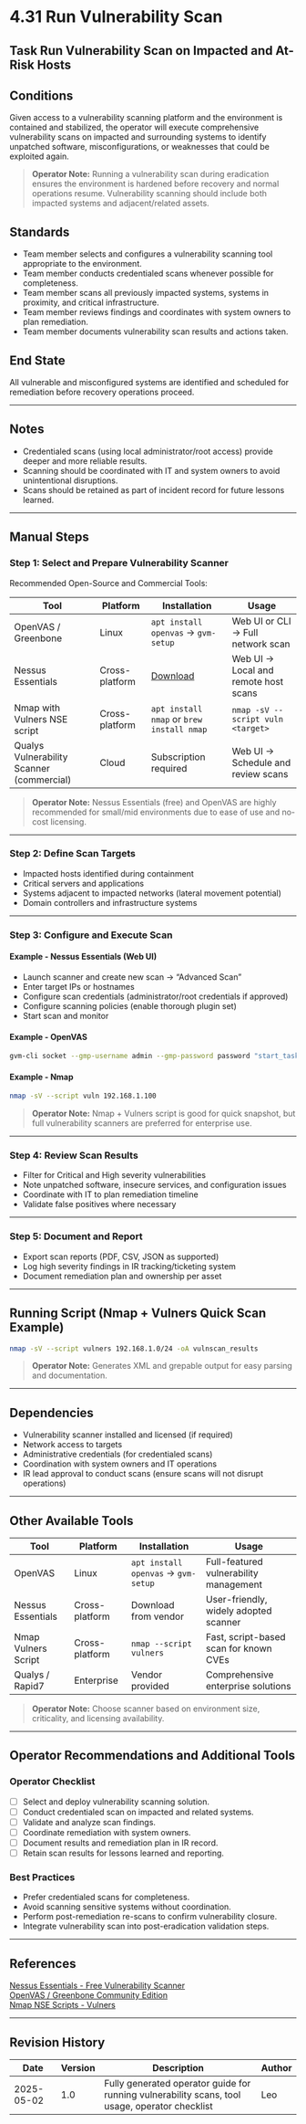 # 4.31 Run Vulnerability Scan

## Task Run Vulnerability Scan on Impacted and At-Risk Hosts

## Conditions

Given access to a vulnerability scanning platform and the environment is contained and stabilized, the operator will execute comprehensive vulnerability scans on impacted and surrounding systems to identify unpatched software, misconfigurations, or weaknesses that could be exploited again.

> **Operator Note:** Running a vulnerability scan during eradication ensures the environment is hardened before recovery and normal operations resume. Vulnerability scanning should include both impacted systems and adjacent/related assets.

## Standards

* Team member selects and configures a vulnerability scanning tool appropriate to the environment.
* Team member conducts credentialed scans whenever possible for completeness.
* Team member scans all previously impacted systems, systems in proximity, and critical infrastructure.
* Team member reviews findings and coordinates with system owners to plan remediation.
* Team member documents vulnerability scan results and actions taken.

## End State

All vulnerable and misconfigured systems are identified and scheduled for remediation before recovery operations proceed.

---

## Notes

- Credentialed scans (using local administrator/root access) provide deeper and more reliable results.  
- Scanning should be coordinated with IT and system owners to avoid unintentional disruptions.  
- Scans should be retained as part of incident record for future lessons learned.

---

## Manual Steps

### Step 1: Select and Prepare Vulnerability Scanner

Recommended Open-Source and Commercial Tools:

| Tool | Platform | Installation | Usage |
|------|----------|--------------|-------|
| OpenVAS / Greenbone | Linux | `apt install openvas` → `gvm-setup` | Web UI or CLI → Full network scan |
| Nessus Essentials | Cross-platform | [Download](https://www.tenable.com/products/nessus/nessus-essentials) | Web UI → Local and remote host scans |
| Nmap with Vulners NSE script | Cross-platform | `apt install nmap` or `brew install nmap` | `nmap -sV --script vuln <target>` |
| Qualys Vulnerability Scanner (commercial) | Cloud | Subscription required | Web UI → Schedule and review scans |

> **Operator Note:** Nessus Essentials (free) and OpenVAS are highly recommended for small/mid environments due to ease of use and no-cost licensing.

---

### Step 2: Define Scan Targets

- Impacted hosts identified during containment
- Critical servers and applications
- Systems adjacent to impacted networks (lateral movement potential)
- Domain controllers and infrastructure systems

---

### Step 3: Configure and Execute Scan

#### Example - Nessus Essentials (Web UI)

- Launch scanner and create new scan → “Advanced Scan”
- Enter target IPs or hostnames
- Configure scan credentials (administrator/root credentials if approved)
- Configure scanning policies (enable thorough plugin set)
- Start scan and monitor

#### Example - OpenVAS

```bash
gvm-cli socket --gmp-username admin --gmp-password password "start_task task_id"
```

#### Example - Nmap

```bash
nmap -sV --script vuln 192.168.1.100
```

> **Operator Note:** Nmap + Vulners script is good for quick snapshot, but full vulnerability scanners are preferred for enterprise use.

---

### Step 4: Review Scan Results

- Filter for Critical and High severity vulnerabilities
- Note unpatched software, insecure services, and configuration issues
- Coordinate with IT to plan remediation timeline
- Validate false positives where necessary

---

### Step 5: Document and Report

- Export scan reports (PDF, CSV, JSON as supported)
- Log high severity findings in IR tracking/ticketing system
- Document remediation plan and ownership per asset

---

## Running Script (Nmap + Vulners Quick Scan Example)

```bash
nmap -sV --script vulners 192.168.1.0/24 -oA vulnscan_results
```

> **Operator Note:** Generates XML and grepable output for easy parsing and documentation.

---

## Dependencies

* Vulnerability scanner installed and licensed (if required)
* Network access to targets
* Administrative credentials (for credentialed scans)
* Coordination with system owners and IT operations
* IR lead approval to conduct scans (ensure scans will not disrupt operations)

---

## Other Available Tools

| Tool | Platform | Installation | Usage |
|------|----------|--------------|-------|
| OpenVAS | Linux | `apt install openvas` → `gvm-setup` | Full-featured vulnerability management |
| Nessus Essentials | Cross-platform | Download from vendor | User-friendly, widely adopted scanner |
| Nmap Vulners Script | Cross-platform | `nmap --script vulners` | Fast, script-based scan for known CVEs |
| Qualys / Rapid7 | Enterprise | Vendor provided | Comprehensive enterprise solutions |

> **Operator Note:** Choose scanner based on environment size, criticality, and licensing availability.

---

## Operator Recommendations and Additional Tools

### Operator Checklist

- [ ] Select and deploy vulnerability scanning solution.
- [ ] Conduct credentialed scan on impacted and related systems.
- [ ] Validate and analyze scan findings.
- [ ] Coordinate remediation with system owners.
- [ ] Document results and remediation plan in IR record.
- [ ] Retain scan results for lessons learned and reporting.

### Best Practices

- Prefer credentialed scans for completeness.
- Avoid scanning sensitive systems without coordination.
- Perform post-remediation re-scans to confirm vulnerability closure.
- Integrate vulnerability scan into post-eradication validation steps.

---

## References

[Nessus Essentials - Free Vulnerability Scanner](https://www.tenable.com/products/nessus/nessus-essentials)  
[OpenVAS / Greenbone Community Edition](https://www.greenbone.net/en/community-edition/)  
[Nmap NSE Scripts - Vulners](https://nmap.org/nsedoc/scripts/vulners.html)

---

## Revision History

| Date | Version | Description | Author |
|------|---------|-------------|--------|
| 2025-05-02 | 1.0 | Fully generated operator guide for running vulnerability scans, tool usage, operator checklist | Leo |
